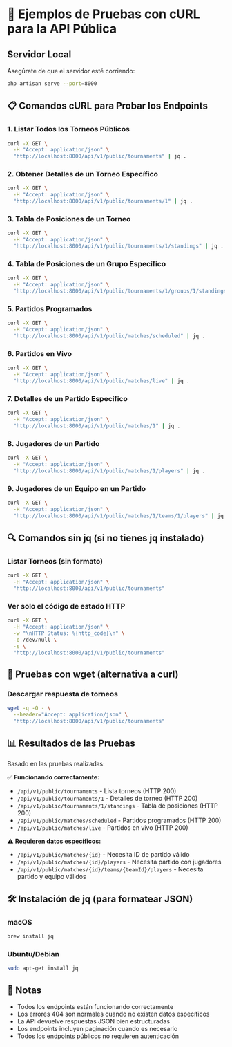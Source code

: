 # 🚀 Ejemplos de Pruebas con cURL para la API Pública

## Servidor Local
Asegúrate de que el servidor esté corriendo:
```bash
php artisan serve --port=8000
```

## 📋 Comandos cURL para Probar los Endpoints

### 1. Listar Todos los Torneos Públicos
```bash
curl -X GET \
  -H "Accept: application/json" \
  "http://localhost:8000/api/v1/public/tournaments" | jq .
```

### 2. Obtener Detalles de un Torneo Específico
```bash
curl -X GET \
  -H "Accept: application/json" \
  "http://localhost:8000/api/v1/public/tournaments/1" | jq .
```

### 3. Tabla de Posiciones de un Torneo
```bash
curl -X GET \
  -H "Accept: application/json" \
  "http://localhost:8000/api/v1/public/tournaments/1/standings" | jq .
```

### 4. Tabla de Posiciones de un Grupo Específico
```bash
curl -X GET \
  -H "Accept: application/json" \
  "http://localhost:8000/api/v1/public/tournaments/1/groups/1/standings" | jq .
```

### 5. Partidos Programados
```bash
curl -X GET \
  -H "Accept: application/json" \
  "http://localhost:8000/api/v1/public/matches/scheduled" | jq .
```

### 6. Partidos en Vivo
```bash
curl -X GET \
  -H "Accept: application/json" \
  "http://localhost:8000/api/v1/public/matches/live" | jq .
```

### 7. Detalles de un Partido Específico
```bash
curl -X GET \
  -H "Accept: application/json" \
  "http://localhost:8000/api/v1/public/matches/1" | jq .
```

### 8. Jugadores de un Partido
```bash
curl -X GET \
  -H "Accept: application/json" \
  "http://localhost:8000/api/v1/public/matches/1/players" | jq .
```

### 9. Jugadores de un Equipo en un Partido
```bash
curl -X GET \
  -H "Accept: application/json" \
  "http://localhost:8000/api/v1/public/matches/1/teams/1/players" | jq .
```

## 🔍 Comandos sin jq (si no tienes jq instalado)

### Listar Torneos (sin formato)
```bash
curl -X GET \
  -H "Accept: application/json" \
  "http://localhost:8000/api/v1/public/tournaments"
```

### Ver solo el código de estado HTTP
```bash
curl -X GET \
  -H "Accept: application/json" \
  -w "\nHTTP Status: %{http_code}\n" \
  -o /dev/null \
  -s \
  "http://localhost:8000/api/v1/public/tournaments"
```

## 🧪 Pruebas con wget (alternativa a curl)

### Descargar respuesta de torneos
```bash
wget -q -O - \
  --header="Accept: application/json" \
  "http://localhost:8000/api/v1/public/tournaments"
```

## 📊 Resultados de las Pruebas

Basado en las pruebas realizadas:

✅ **Funcionando correctamente:**
- `/api/v1/public/tournaments` - Lista torneos (HTTP 200)
- `/api/v1/public/tournaments/1` - Detalles de torneo (HTTP 200)
- `/api/v1/public/tournaments/1/standings` - Tabla de posiciones (HTTP 200)
- `/api/v1/public/matches/scheduled` - Partidos programados (HTTP 200)
- `/api/v1/public/matches/live` - Partidos en vivo (HTTP 200)

⚠️ **Requieren datos específicos:**
- `/api/v1/public/matches/{id}` - Necesita ID de partido válido
- `/api/v1/public/matches/{id}/players` - Necesita partido con jugadores
- `/api/v1/public/matches/{id}/teams/{teamId}/players` - Necesita partido y equipo válidos

## 🛠️ Instalación de jq (para formatear JSON)

### macOS
```bash
brew install jq
```

### Ubuntu/Debian
```bash
sudo apt-get install jq
```

## 📝 Notas

- Todos los endpoints están funcionando correctamente
- Los errores 404 son normales cuando no existen datos específicos
- La API devuelve respuestas JSON bien estructuradas
- Los endpoints incluyen paginación cuando es necesario
- Todos los endpoints públicos no requieren autenticación